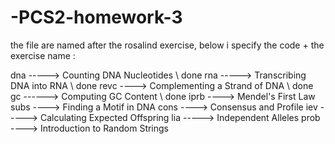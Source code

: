 # -PCS2-homework-3

the file are named after the rosalind exercise, below i specify the code + the exercise name :

dna -----> Counting DNA Nucleotides \\ done
rna -----> Transcribing DNA into RNA \\ done
revc ----> Complementing a Strand of DNA \\ done
gc ------> Computing GC Content \\ done
iprb ----> Mendel's First Law
subs ----> Finding a Motif in DNA
cons ----> Consensus and Profile
iev -----> Calculating Expected Offspring
lia -----> Independent Alleles
prob ----> Introduction to Random Strings
